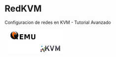 # RedKVM
Configuracion de redes en KVM - Tutorial Avanzado

<div style ="align-center">
<img src="imgs/descarga.png" width="200">
</div>
